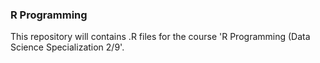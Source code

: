 ### R Programming

This repository will contains .R files for the course 'R Programming (Data Science Specialization 2/9'.
